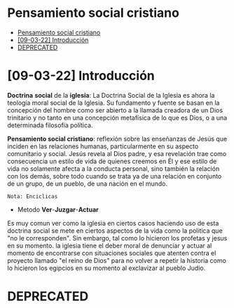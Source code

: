 # Pensamiento social cristiano

- [Pensamiento social cristiano](#pensamiento-social-cristiano)
- [[09-03-22] Introducción](#09-03-22-introducción)
- [DEPRECATED](#deprecated)

# [09-03-22] Introducción

**Doctrina** **social** de la **iglesia**: La Doctrina Social de la Iglesia es ahora la teología moral social de la Iglesia. Su fundamento y fuente se basan en la concepción del hombre como ser abierto a la llamada creadora de un Dios trinitario y no tanto en una concepción metafísica de lo que es Dios, o a una determinada filosofía política. 

**Pensamiento social cristiano**: reflexión sobre las enseñanzas de Jesús que inciden en las relaciones humanas, particularmente en su aspecto comunitario y social. Jesús revela al Dios padre, y esa revelación trae como consecuencia un estilo de vida de quienes creemos en Él y ese estilo de vida no solamente afecta a la conducta personal, sino también la relación con los demás, sobre todo cuando se trata ya de una relación en conjunto de un grupo, de un pueblo, de una nación en el mundo. 

```Nota: Enciclicas```

* Metodo **Ver**-**Juzgar**-**Actuar**

Es muy comun ver como la iglesia en ciertos casos haciendo uso de esta doctrina social se mete en ciertos aspectos de la vida como la politica que "no le corresponden". Sin embargo, tal como lo hicieron los profetas y jesus en su momento. la iglesia tiene el deber moral de denunciar y actuar al momento de encontrarse con situaciones sociales que atenten contra el proyecto llamado "el reino de Dios" para no volver a repetir la historia como lo hicieron los egipcios en su momento al exclavizar al pueblo Judio.

# DEPRECATED